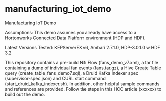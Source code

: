 # manufacturing_iot_demo
Manufacturing IoT Demo

Assumptions: This demo assumes you already have access to a Hortonworks Connected Data Platform environment (HDP and HDF).  

Latest Versions Tested:   KEPServerEX v6, Ambari 2.7.1.0, HDP-3.0.1.0 w HDF 3.2

This repository contains a pre-build Nifi Flow (fans_demo_v7.xml), a tar file containing a dump of individual fan events (fans.tar.gz), a Hive Create Table query (create_table_fans_demo7.sql), a Druid Kafka Indexer spec (supervisor-spec.json) and CURL start command (start_druid_kafka_indexer.sh).  In addition, other helpful sample commands and references are provided.  Follow the steps in this HCC article (xxxxxx) to build out the demo.

